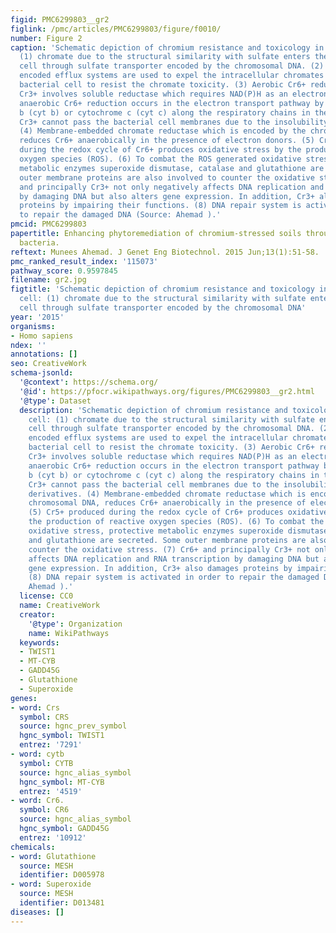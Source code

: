 ```yaml
---
figid: PMC6299803__gr2
figlink: /pmc/articles/PMC6299803/figure/f0010/
number: Figure 2
caption: 'Schematic depiction of chromium resistance and toxicology in bacterial cell:
  (1) chromate due to the structural similarity with sulfate enters the bacterial
  cell through sulfate transporter encoded by the chromosomal DNA. (2) Plasmid DNA
  encoded efflux systems are used to expel the intracellular chromates outside the
  bacterial cell to resist the chromate toxicity. (3) Aerobic Cr6+ reduction into
  Cr3+ involves soluble reductase which requires NAD(P)H as an electron donor while
  anaerobic Cr6+ reduction occurs in the electron transport pathway by cytochrome
  b (cyt b) or cytochrome c (cyt c) along the respiratory chains in the inner membrane;
  Cr3+ cannot pass the bacterial cell membranes due to the insolubility of Cr3+ derivatives.
  (4) Membrane-embedded chromate reductase which is encoded by the chromosomal DNA,
  reduces Cr6+ anaerobically in the presence of electron donors. (5) Cr5+ produced
  during the redox cycle of Cr6+ produces oxidative stress by the production of reactive
  oxygen species (ROS). (6) To combat the ROS generated oxidative stress, protective
  metabolic enzymes superoxide dismutase, catalase and glutathione are secreted. Some
  outer membrane proteins are also involved to counter the oxidative stress. (7) Cr6+
  and principally Cr3+ not only negatively affects DNA replication and RNA transcription
  by damaging DNA but also alters gene expression. In addition, Cr3+ also damages
  proteins by impairing their functions. (8) DNA repair system is activated in order
  to repair the damaged DNA (Source: Ahemad ).'
pmcid: PMC6299803
papertitle: Enhancing phytoremediation of chromium-stressed soils through plant-growth-promoting
  bacteria.
reftext: Munees Ahemad. J Genet Eng Biotechnol. 2015 Jun;13(1):51-58.
pmc_ranked_result_index: '115073'
pathway_score: 0.9597845
filename: gr2.jpg
figtitle: 'Schematic depiction of chromium resistance and toxicology in bacterial
  cell: (1) chromate due to the structural similarity with sulfate enters the bacterial
  cell through sulfate transporter encoded by the chromosomal DNA'
year: '2015'
organisms:
- Homo sapiens
ndex: ''
annotations: []
seo: CreativeWork
schema-jsonld:
  '@context': https://schema.org/
  '@id': https://pfocr.wikipathways.org/figures/PMC6299803__gr2.html
  '@type': Dataset
  description: 'Schematic depiction of chromium resistance and toxicology in bacterial
    cell: (1) chromate due to the structural similarity with sulfate enters the bacterial
    cell through sulfate transporter encoded by the chromosomal DNA. (2) Plasmid DNA
    encoded efflux systems are used to expel the intracellular chromates outside the
    bacterial cell to resist the chromate toxicity. (3) Aerobic Cr6+ reduction into
    Cr3+ involves soluble reductase which requires NAD(P)H as an electron donor while
    anaerobic Cr6+ reduction occurs in the electron transport pathway by cytochrome
    b (cyt b) or cytochrome c (cyt c) along the respiratory chains in the inner membrane;
    Cr3+ cannot pass the bacterial cell membranes due to the insolubility of Cr3+
    derivatives. (4) Membrane-embedded chromate reductase which is encoded by the
    chromosomal DNA, reduces Cr6+ anaerobically in the presence of electron donors.
    (5) Cr5+ produced during the redox cycle of Cr6+ produces oxidative stress by
    the production of reactive oxygen species (ROS). (6) To combat the ROS generated
    oxidative stress, protective metabolic enzymes superoxide dismutase, catalase
    and glutathione are secreted. Some outer membrane proteins are also involved to
    counter the oxidative stress. (7) Cr6+ and principally Cr3+ not only negatively
    affects DNA replication and RNA transcription by damaging DNA but also alters
    gene expression. In addition, Cr3+ also damages proteins by impairing their functions.
    (8) DNA repair system is activated in order to repair the damaged DNA (Source:
    Ahemad ).'
  license: CC0
  name: CreativeWork
  creator:
    '@type': Organization
    name: WikiPathways
  keywords:
  - TWIST1
  - MT-CYB
  - GADD45G
  - Glutathione
  - Superoxide
genes:
- word: Crs
  symbol: CRS
  source: hgnc_prev_symbol
  hgnc_symbol: TWIST1
  entrez: '7291'
- word: cytb
  symbol: CYTB
  source: hgnc_alias_symbol
  hgnc_symbol: MT-CYB
  entrez: '4519'
- word: Cr6.
  symbol: CR6
  source: hgnc_alias_symbol
  hgnc_symbol: GADD45G
  entrez: '10912'
chemicals:
- word: Glutathione
  source: MESH
  identifier: D005978
- word: Superoxide
  source: MESH
  identifier: D013481
diseases: []
---
```

